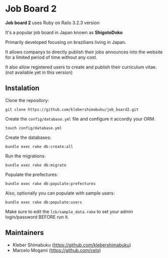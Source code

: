 # Job Board 2

**Job board 2** uses Ruby on Rails 3.2.3 version

It's a popular job board in Japan known as **ShigotoDoko**

Primarily developed focusing on brazilians living in Japan.

It allows companys to directly publish their jobs announces into the website
for a limited period of time without any cost.

It also allow registered users to create and publish their curriculum vitae. (not available yet in this version)


## Instalation

Clone the repository:

`git clone https://github.com/klebershimabuku/job_board2.git`

Create the `config/database.yml` file and configure it accordly your ORM.

`touch config/database.yml`

Create the databases:

`bundle exec rake db:create:all`

Run the migrations:

`bundle exec rake db:migrate`

Populate the prefectures:

`bundle exec rake db:populate:prefectures`

Also, optionally you can populate with sample users:

`bundle exec rake db:populate:users`

Make sure to edit the `lib/sample_data.rake` to set your admin login/password BEFORE run it.

## Maintainers

* Kleber Shimabuku (https://github.com/klebershimabuku) 
* Marcelo Mogami (https://github.com/celo)